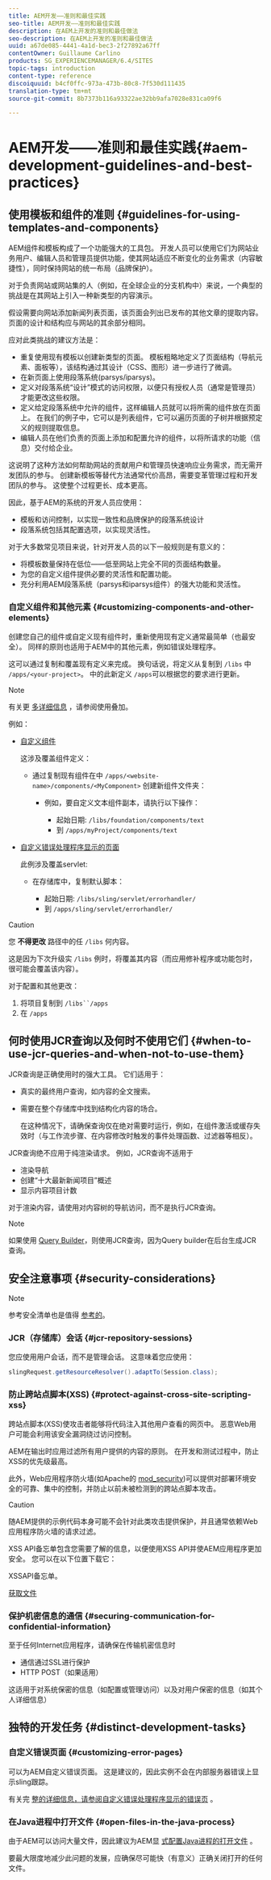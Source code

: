 ```yaml
---
title: AEM开发——准则和最佳实践
seo-title: AEM开发——准则和最佳实践
description: 在AEM上开发的准则和最佳做法
seo-description: 在AEM上开发的准则和最佳做法
uuid: a67de085-4441-4a1d-bec3-2f27892a67ff
contentOwner: Guillaume Carlino
products: SG_EXPERIENCEMANAGER/6.4/SITES
topic-tags: introduction
content-type: reference
discoiquuid: b4cf0ffc-973a-473b-80c8-7f530d111435
translation-type: tm+mt
source-git-commit: 8b7373b116a93322ae32bb9afa7028e831ca09f6

---
```



# AEM开发——准则和最佳实践{#aem-development-guidelines-and-best-practices}

## 使用模板和组件的准则 {#guidelines-for-using-templates-and-components}

AEM组件和模板构成了一个功能强大的工具包。 开发人员可以使用它们为网站业务用户、编辑人员和管理员提供功能，使其网站适应不断变化的业务需求（内容敏捷性），同时保持网站的统一布局（品牌保护）。

对于负责网站或网站集的人（例如，在全球企业的分支机构中）来说，一个典型的挑战是在其网站上引入一种新类型的内容演示。

假设需要向网站添加新闻列表页面，该页面会列出已发布的其他文章的提取内容。 页面的设计和结构应与网站的其余部分相同。

应对此类挑战的建议方法是：

* 重复使用现有模板以创建新类型的页面。 模板粗略地定义了页面结构（导航元素、面板等），该结构通过其设计（CSS、图形）进一步进行了微调。
* 在新页面上使用段落系统(parsys/iparsys)。
* 定义对段落系统“设计”模式的访问权限，以便只有授权人员（通常是管理员）才能更改这些权限。
* 定义给定段落系统中允许的组件，这样编辑人员就可以将所需的组件放在页面上。 在我们的例子中，它可以是列表组件，它可以遍历页面的子树并根据预定义的规则提取信息。
* 编辑人员在他们负责的页面上添加和配置允许的组件，以将所请求的功能（信息）交付给企业。

这说明了这种方法如何帮助网站的贡献用户和管理员快速响应业务需求，而无需开发团队的参与。 创建新模板等替代方法通常代价高昂，需要变革管理过程和开发团队的参与。 这使整个过程更长、成本更高。

因此，基于AEM的系统的开发人员应使用：

* 模板和访问控制，以实现一致性和品牌保护的段落系统设计
* 段落系统包括其配置选项，以实现灵活性。

对于大多数常见项目来说，针对开发人员的以下一般规则是有意义的：

* 将模板数量保持在低位——低至网站上完全不同的页面结构数量。
* 为您的自定义组件提供必要的灵活性和配置功能。
* 充分利用AEM段落系统（parsys和iparsys组件）的强大功能和灵活性。

### 自定义组件和其他元素 {#customizing-components-and-other-elements}

创建您自己的组件或自定义现有组件时，重新使用现有定义通常最简单（也最安全）。 同样的原则也适用于AEM中的其他元素，例如错误处理程序。

这可以通过复制和覆盖现有定义来完成。 换句话说，将定义从复制到 `/libs` 中 `/apps/<your-project>`。 中的此新定义 `/apps`可以根据您的要求进行更新。

>[!NOTE]
>
>有关更 [多详细信息](/help/sites-developing/overlays.md) ，请参阅使用叠加。

例如：

* [自定义组件](/help/sites-developing/components.md)

   这涉及覆盖组件定义：

   * 通过复制现有组件在中 `/apps/<website-name>/components/<MyComponent>` 创建新组件文件夹：

      * 例如，要自定义文本组件副本，请执行以下操作：

         * 起始日期: `/libs/foundation/components/text`
         * 到 `/apps/myProject/components/text`

* [自定义错误处理程序显示的页面](/help/sites-developing/customizing-errorhandler-pages.md#how-to-customize-pages-shown-by-the-error-handler)

   此例涉及覆盖servlet:

   * 在存储库中，复制默认脚本：

      * 起始日期: `/libs/sling/servlet/errorhandler/`
      * 到 `/apps/sling/servlet/errorhandler/`

>[!CAUTION]
>
>您 **不得更改** 路径中的任 `/libs` 何内容。
>
>这是因为下次升级实 `/libs` 例时，将覆盖其内容（而应用修补程序或功能包时，很可能会覆盖该内容）。
>
>对于配置和其他更改：
>
>1. 将项目复制到 `/libs``/apps`
>1. 在 `/apps`


## 何时使用JCR查询以及何时不使用它们 {#when-to-use-jcr-queries-and-when-not-to-use-them}

JCR查询是正确使用时的强大工具。 它们适用于：

* 真实的最终用户查询，如内容的全文搜索。
* 需要在整个存储库中找到结构化内容的场合。

   在这种情况下，请确保查询仅在绝对需要时运行，例如，在组件激活或缓存失效时（与工作流步骤、在内容修改时触发的事件处理函数、过滤器等相反）。

JCR查询绝不应用于纯渲染请求。 例如，JCR查询不适用于

* 渲染导航
* 创建“十大最新新闻项目”概述
* 显示内容项目计数

对于渲染内容，请使用对内容树的导航访问，而不是执行JCR查询。

>[!NOTE]
>
>如果使用 [Query Builder](/help/sites-developing/querybuilder-api.md)，则使用JCR查询，因为Query builder在后台生成JCR查询。


## 安全注意事项 {#security-considerations}

>[!NOTE]
>
>参考安全清单也是值得 [参考的](/help/sites-administering/security-checklist.md)。

### JCR（存储库）会话 {#jcr-repository-sessions}

您应使用用户会话，而不是管理会话。 这意味着您应使用：

```java
slingRequest.getResourceResolver().adaptTo(Session.class);
```

### 防止跨站点脚本(XSS) {#protect-against-cross-site-scripting-xss}

跨站点脚本(XSS)使攻击者能够将代码注入其他用户查看的网页中。 恶意Web用户可能会利用该安全漏洞绕过访问控制。

AEM在输出时应用过滤所有用户提供的内容的原则。 在开发和测试过程中，防止XSS的优先级最高。

此外，Web应用程序防火墙(如Apache的 [mod_security](https://modsecurity.org))可以提供对部署环境安全的可靠、集中的控制，并防止以前未被检测到的跨站点脚本攻击。

>[!CAUTION]
>
>随AEM提供的示例代码本身可能不会针对此类攻击提供保护，并且通常依赖Web应用程序防火墙的请求过滤。

XSS API备忘单包含您需要了解的信息，以便使用XSS API并使AEM应用程序更加安全。 您可以在以下位置下载它：

XSSAPI备忘单。

[获取文件](assets/xss_cheat_sheet_2016.pdf)

### 保护机密信息的通信 {#securing-communication-for-confidential-information}

至于任何Internet应用程序，请确保在传输机密信息时

* 通信通过SSL进行保护
* HTTP POST（如果适用）

这适用于对系统保密的信息（如配置或管理访问）以及对用户保密的信息（如其个人详细信息）

## 独特的开发任务 {#distinct-development-tasks}

### 自定义错误页面 {#customizing-error-pages}

可以为AEM自定义错误页面。 这是建议的，因此实例不会在内部服务器错误上显示sling跟踪。

有关完 [整的详细信息，请参阅自定义错误处理程序显示的错误页](/help/sites-developing/customizing-errorhandler-pages.md) 。

### 在Java进程中打开文件 {#open-files-in-the-java-process}

由于AEM可以访问大量文件，因此建议为AEM显 [式配置Java进程的打开文件](/help/sites-deploying/configuring.md#open-files-in-the-java-process) 。

要最大限度地减少此问题的发展，应确保尽可能快（有意义）正确关闭打开的任何文件。
